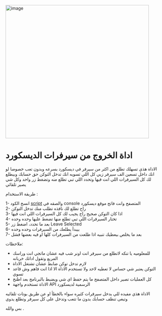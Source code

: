 <img width="471" height="438" alt="image" src="https://github.com/user-attachments/assets/5de15717-9e20-4e38-93dc-284d8d2e1286" />   

# اداة الخروج من سيرفرات الديسكورد

الاداة هذي تسهلك تطلع من اكثر من سيرفر في ديسكورد بسرعه وبدون تعب خصوصا لو انك داخل تسعين الف سيرفر زيي كل اللي تسويه انك تدخل التوكن حق حسابك وبيطلع لك كل السيرفرات اللي انت فيها وتحدد اللي تبي تطلع منه وتضغط زر واحد وكل شي يصير تلقائي

طريقة الاستخدام :

1- انسخ الكود [script](https://github.com/SaYo506/discord-server-leave/blob/main/script.js) والصقه في console المتصفح وانت فاتح موقع ديسكورد  
2- راح تطلع لك نافذه تطلب منك تدخل التوكن  
3- اذا كان التوكن صحيح راح يجيب لك كل السيرفرات اللي انت فيها  
4- تختار السيرفرات اللي تبي تطلع منها تضغط عليها وحده وحده  
5- بعد ما تحدد، اضغط زر Leave Selected  
6- بيبدأ يطلعك من السيرفرات وحده وحده  
7- بعد ما يخلص بيعطيك تنبيه اذا طلعت من السيرفرات كلها او فيه بعضها فشل

ملاحظات:
- للمعلوميه يا تنكه لاتطلع من سيرفر انت اونر شب فيه عشان ماتجي انت وراسك المربع وتقول اداتك خربانه
- لازم تدخل توكن ضابط عشان تشتغل الاداة  
- التوكن يعتبر شي حساس لا تعطيه لاحد ولا تستخدم الاداة الا اذا انت فاهم وش قاعد تسوي  
- كل العمليات تصير داخل المتصفح ما يتم حفظ اي شي ويضبط بالبرنامج بعد اطنخ  
- الاداة تستخدم واجهة API الرسمية لديسكورد

الاداة هذي مفيده للي يدخل سيرفرات كثيره سواء بالخطأ او عن طريق بوتات تلقائيه وتبغى تنظف حسابك بدون ما تتعب وتدخل على كل سيرفر وتطلع يدوي


 بس والله .

